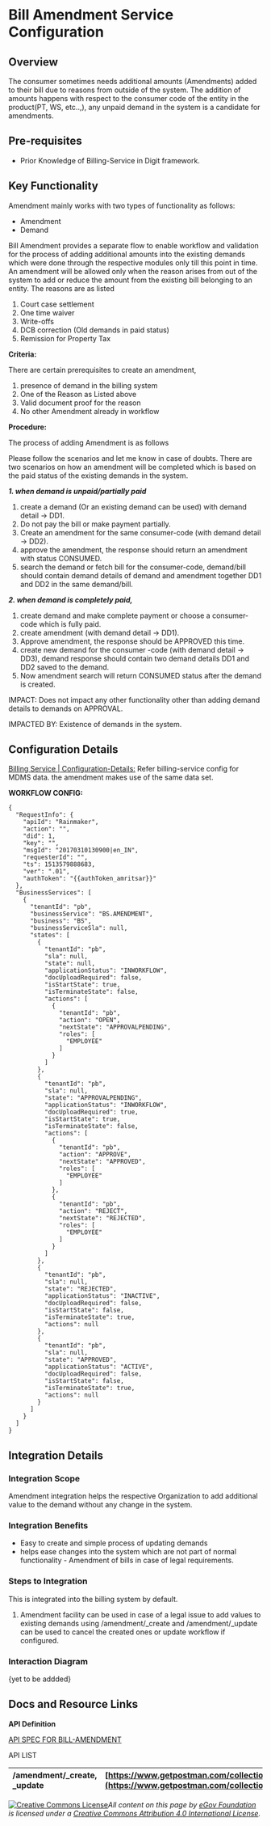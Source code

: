 # Bill Amendment Service Configuration

## **Overview**

The consumer sometimes needs additional amounts \(Amendments\) added to their bill due to reasons from outside of the system. The addition of amounts happens with respect to the consumer code of the entity in the product\(PT, WS, etc..,\), any unpaid demand in the system is a candidate for amendments.

## **Pre-requisites**

* Prior Knowledge of Billing-Service in Digit framework.

## **Key Functionality**

Amendment mainly works with two types of functionality as follows:

* Amendment
* Demand

Bill Amendment provides a separate flow to enable workflow and validation for the process of adding additional amounts into the existing demands which were done through the respective modules only till this point in time. An amendment will be allowed only when the reason arises from out of the system to add or reduce the amount from the existing bill belonging to an entity. The reasons are as listed

1. Court case settlement
2. One time waiver
3. Write-offs
4. DCB correction \(Old demands in paid status\)
5. Remission for Property Tax

**Criteria:**

There are certain prerequisites to create an amendment,

1. presence of demand in the billing system
2. One of the Reason as Listed above
3. Valid document proof for the reason
4. No other Amendment already in workflow

**Procedure:**

The process of adding Amendment is as follows

Please follow the scenarios and let me know in case of doubts. There are two scenarios on how an amendment will be completed which is based on the paid status of the existing demands in the system.

_**1. when demand is unpaid/partially paid**_

1. create a demand \(Or an existing demand can be used\) with demand detail → DD1.
2. Do not pay the bill or make payment partially.
3. Create an amendment for the same consumer-code \(with demand detail → DD2\).
4. approve the amendment, the response should return an amendment with status CONSUMED.
5. search the demand or fetch bill for the consumer-code, demand/bill should contain demand details of demand and amendment together DD1 and DD2 in the same demand/bill.

_**2. when demand is completely paid,**_

1. create demand and make complete payment or choose a consumer-code which is fully paid.
2. create amendment \(with demand detail → DD1\).
3. Approve amendment, the response should be APPROVED this time.
4. create new demand for the consumer -code \(with demand detail → DD3\), demand response should contain two demand details DD1 and DD2 saved to the demand.
5. Now amendment search will return CONSUMED status after the demand is created.

IMPACT: Does not impact any other functionality other than adding demand details to demands on APPROVAL.

IMPACTED BY: Existence of demands in the system.

## **Configuration Details**

[Billing Service \| Configuration-Details:](https://digit-discuss.atlassian.net/wiki/spaces/DD/pages/1620672528/Billing+Service#Configuration-Details%3A) ​Refer billing-service config for MDMS data. the amendment makes use of the same data set.

**WORKFLOW CONFIG:**

```text
{
  "RequestInfo": {
    "apiId": "Rainmaker",
    "action": "",
    "did": 1,
    "key": "",
    "msgId": "20170310130900|en_IN",
    "requesterId": "",
    "ts": 1513579888683,
    "ver": ".01",
    "authToken": "{{authToken_amritsar}}"
  },
  "BusinessServices": [
    {
      "tenantId": "pb",
      "businessService": "BS.AMENDMENT",
      "business": "BS",
      "businessServiceSla": null,
      "states": [
        {
          "tenantId": "pb",
          "sla": null,
          "state": null,
          "applicationStatus": "INWORKFLOW",
          "docUploadRequired": false,
          "isStartState": true,
          "isTerminateState": false,
          "actions": [
            {
              "tenantId": "pb",
              "action": "OPEN",
              "nextState": "APPROVALPENDING",
              "roles": [
                "EMPLOYEE"
              ]
            }
          ]
        },
        {
          "tenantId": "pb",
          "sla": null,
          "state": "APPROVALPENDING",
          "applicationStatus": "INWORKFLOW",
          "docUploadRequired": true,
          "isStartState": true,
          "isTerminateState": false,
          "actions": [
            {
              "tenantId": "pb",
              "action": "APPROVE",
              "nextState": "APPROVED",
              "roles": [
                "EMPLOYEE"
              ]
            },
            {
              "tenantId": "pb",
              "action": "REJECT",
              "nextState": "REJECTED",
              "roles": [
                "EMPLOYEE"
              ]
            }
          ]
        },
        {
          "tenantId": "pb",
          "sla": null,
          "state": "REJECTED",
          "applicationStatus": "INACTIVE",
          "docUploadRequired": false,
          "isStartState": false,
          "isTerminateState": true,
          "actions": null
        },
        {
          "tenantId": "pb",
          "sla": null,
          "state": "APPROVED",
          "applicationStatus": "ACTIVE",
          "docUploadRequired": false,
          "isStartState": false,
          "isTerminateState": true,
          "actions": null
        }
      ]
    }
  ]
}
```

## Integration **Details**

### Integration Scope

Amendment integration helps the respective Organization to add additional value to the demand without any change in the system.

### Integration Benefits

* Easy to create and simple process of updating demands
* helps ease changes into the system which are not part of normal functionality - Amendment of bills in case of legal requirements.

### Steps to Integration

This is integrated into the billing system by default.

1. Amendment facility can be used in case of a legal issue to add values to existing demands using /amendment/\_create and /amendment/\_update can be used to cancel the created ones or update workflow if configured.

### Interaction Diagram <a id="Interaction-Diagram:"></a>

{yet to be addded}

## **Docs and Resource Links**

**API Definition**

[API SPEC FOR BILL-AMENDMENT](https://raw.githubusercontent.com/egovernments/business-services/master/Docs/billingservice/BillAmendment/v1.0.yml)

API LIST

| /amendment/\_create, \_update | [https://www.getpostman.com/collections/b195d3b1d354c767b6bd](https://www.getpostman.com/collections/b195d3b1d354c767b6bd) |
| :--- | :--- |


[![Creative Commons License](https://i.creativecommons.org/l/by/4.0/80x15.png)_​_](http://creativecommons.org/licenses/by/4.0/)_All content on this page by_ [_eGov Foundation_](https://egov.org.in/) _is licensed under a_ [_Creative Commons Attribution 4.0 International License_](http://creativecommons.org/licenses/by/4.0/)_._

